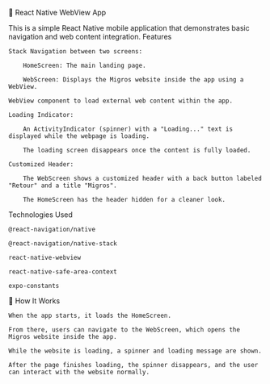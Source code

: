 
 📱 React Native WebView App

This is a simple React Native mobile application that demonstrates basic navigation and web content integration.
Features

    Stack Navigation between two screens:

        HomeScreen: The main landing page.

        WebScreen: Displays the Migros website inside the app using a WebView.

    WebView component to load external web content within the app.

    Loading Indicator:

        An ActivityIndicator (spinner) with a "Loading..." text is displayed while the webpage is loading.

        The loading screen disappears once the content is fully loaded.

    Customized Header:

        The WebScreen shows a customized header with a back button labeled "Retour" and a title "Migros".

        The HomeScreen has the header hidden for a cleaner look.

Technologies Used

    @react-navigation/native

    @react-navigation/native-stack

    react-native-webview

    react-native-safe-area-context

    expo-constants

🔧 How It Works

    When the app starts, it loads the HomeScreen.

    From there, users can navigate to the WebScreen, which opens the Migros website inside the app.

    While the website is loading, a spinner and loading message are shown.

    After the page finishes loading, the spinner disappears, and the user can interact with the website normally.
